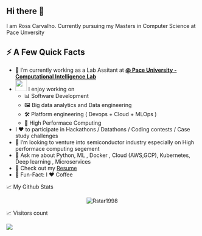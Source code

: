 ## Hi there 👋

I am Ross Carvalho. Currently pursuing my Masters in Computer Science at Pace Unversity

## ⚡️ A Few Quick Facts

- 🔭 I’m currently working as a Lab Assitant at **[@ Pace University - Computational Intelligence Lab ](https://www.pace.edu/seidenberg/faculty-and-research/centers-and-labs/computational-intelligence-lab)**
- <img src="https://media.giphy.com/media/WUlplcMpOCEmTGBtBW/giphy.gif" width="30">  I enjoy working on
  - 📊 Software Development
  - 🖼 Big data analytics and Data engineering
  - 🛠 Platform engineering ( Devops + Cloud + MLOps )
  - 🤖 High Performace Computing 
- I ❤️ to participate in Hackathons / Datathons / Coding contests / Case study challenges 
- 👯 I’m looking to venture into semiconductor industry especially on High performace computing segement
- 💬 Ask me about Python, ML , Docker , Cloud (AWS,GCP), Kubernetes, Deep learning , Microservices
- 📙 Check out my [Resume](https://www.linkedin.com/in/ross-carvalho-3a3139176)
- 🎉 Fun-Fact: I ❤️ Coffee


📈 My Github Stats

<p align="center"> <img src="https://github-readme-stats.vercel.app/api?username=Rstar1998&show_icons=true&theme=onedark" alt="Rstar1998" />


📈 Visitors count<br>

 <img src="https://profile-counter.glitch.me/Rstar1998/count.svg" />

